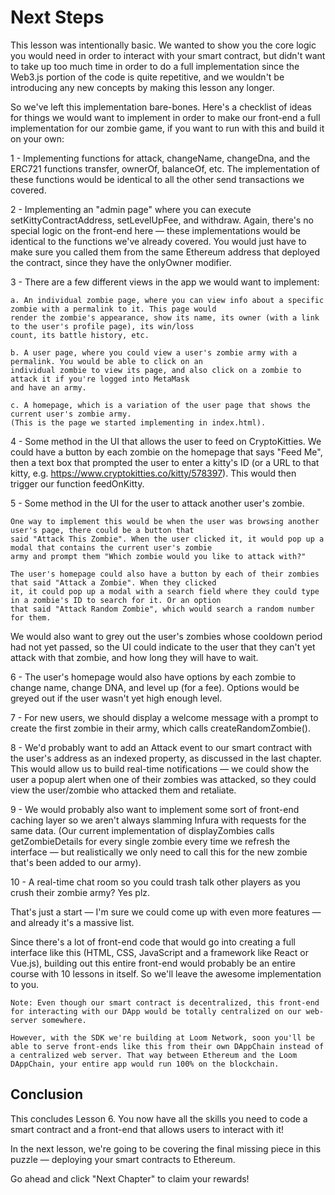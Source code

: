 # Next Steps
This lesson was intentionally basic. We wanted to show you the core logic you would need in order to interact with your smart contract, but didn't want to take up too much time in order to do a full implementation since the Web3.js portion of the code is quite repetitive, and we wouldn't be introducing any new concepts by making this lesson any longer.

So we've left this implementation bare-bones. Here's a checklist of ideas for things we would want to implement in order to make our front-end a full implementation for our zombie game, if you want to run with this and build it on your own:

1 - Implementing functions for attack, changeName, changeDna, and the ERC721 functions transfer, ownerOf, balanceOf, etc. The implementation of these functions would be identical to all the other send transactions we covered.

2 - Implementing an "admin page" where you can execute setKittyContractAddress, setLevelUpFee, and withdraw. Again, there's no special logic on the front-end here — these implementations would be identical to the functions we've already covered. You would just have to make sure you called them from the same Ethereum address that deployed the contract, since they have the onlyOwner modifier.

3 - There are a few different views in the app we would want to implement:

    a. An individual zombie page, where you can view info about a specific zombie with a permalink to it. This page would
    render the zombie's appearance, show its name, its owner (with a link to the user's profile page), its win/loss 
    count, its battle history, etc.

    b. A user page, where you could view a user's zombie army with a permalink. You would be able to click on an
    individual zombie to view its page, and also click on a zombie to attack it if you're logged into MetaMask
    and have an army.

    c. A homepage, which is a variation of the user page that shows the current user's zombie army.
    (This is the page we started implementing in index.html).

4 - Some method in the UI that allows the user to feed on CryptoKitties. We could have a button by each zombie on the homepage that says "Feed Me", then a text box that prompted the user to enter a kitty's ID (or a URL to that kitty, e.g. https://www.cryptokitties.co/kitty/578397). This would then trigger our function feedOnKitty.

5 - Some method in the UI for the user to attack another user's zombie.

    One way to implement this would be when the user was browsing another user's page, there could be a button that
    said "Attack This Zombie". When the user clicked it, it would pop up a modal that contains the current user's zombie
    army and prompt them "Which zombie would you like to attack with?"

    The user's homepage could also have a button by each of their zombies that said "Attack a Zombie". When they clicked
    it, it could pop up a modal with a search field where they could type in a zombie's ID to search for it. Or an option
    that said "Attack Random Zombie", which would search a random number for them.

We would also want to grey out the user's zombies whose cooldown period had not yet passed, so the UI could indicate to the user that they can't yet attack with that zombie, and how long they will have to wait.

6 - The user's homepage would also have options by each zombie to change name, change DNA, and level up (for a fee). Options would be greyed out if the user wasn't yet high enough level.

7 - For new users, we should display a welcome message with a prompt to create the first zombie in their army, which calls createRandomZombie().

8 - We'd probably want to add an Attack event to our smart contract with the user's address as an indexed property, as discussed in the last chapter. This would allow us to build real-time notifications — we could show the user a popup alert when one of their zombies was attacked, so they could view the user/zombie who attacked them and retaliate.

9 - We would probably also want to implement some sort of front-end caching layer so we aren't always slamming Infura with requests for the same data. (Our current implementation of displayZombies calls getZombieDetails for every single zombie every time we refresh the interface — but realistically we only need to call this for the new zombie that's been added to our army).

10 - A real-time chat room so you could trash talk other players as you crush their zombie army? Yes plz.

That's just a start — I'm sure we could come up with even more features — and already it's a massive list.

Since there's a lot of front-end code that would go into creating a full interface like this (HTML, CSS, JavaScript and a framework like React or Vue.js), building out this entire front-end would probably be an entire course with 10 lessons in itself. So we'll leave the awesome implementation to you.

    Note: Even though our smart contract is decentralized, this front-end for interacting with our DApp would be totally centralized on our web-server somewhere.

    However, with the SDK we're building at Loom Network, soon you'll be able to serve front-ends like this from their own DAppChain instead of a centralized web server. That way between Ethereum and the Loom DAppChain, your entire app would run 100% on the blockchain.

## Conclusion
This concludes Lesson 6. You now have all the skills you need to code a smart contract and a front-end that allows users to interact with it!

In the next lesson, we're going to be covering the final missing piece in this puzzle — deploying your smart contracts to Ethereum.

Go ahead and click "Next Chapter" to claim your rewards!
